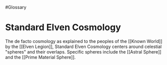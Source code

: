 #Glossary 
# Standard Elven Cosmology

The de facto cosmology as explained to the peoples of the [[Known World]] by the [[Elven Legion]], Standard Elven Cosmology centers around celestial "spheres" and their overlaps. Specific spheres include the [[Astral Sphere]] and the [[Prime Material Sphere]].